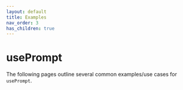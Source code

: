 ```yaml
---
layout: default
title: Examples
nav_order: 3
has_children: true
---
```


# usePrompt

The following pages outline several common examples/use cases for `usePrompt`.
